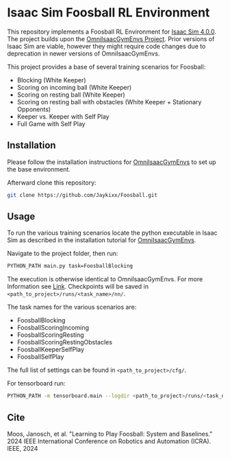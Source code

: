 # Isaac Sim Foosball RL Environment
This repository implements a Foosball RL Environment for [Isaac Sim 4.0.0](https://docs.isaacsim.omniverse.nvidia.com/4.0.0/index.html). The project builds upon the [OmniIsaacGymEnvs Project](https://github.com/isaac-sim/OmniIsaacGymEnvs/tree/release/4.0.0). Prior versions of Isaac Sim are viable, however they might require
code changes due to deprecation in newer versions of OmniIsaacGymEnvs. 

This project provides a base of several training scenarios for Foosball:
- Blocking (White Keeper)
- Scoring on incoming ball (White Keeper)
- Scoring on resting ball (White Keeper)
- Scoring on resting ball with obstacles (White Keeper + Stationary Opponents)
- Keeper vs. Keeper with Self Play
- Full Game with Self Play

## Installation
Please follow the installation instructions for [OmniIsaacGymEnvs](https://github.com/isaac-sim/OmniIsaacGymEnvs/tree/release/4.0.0) to set up the base environment.

Afterward clone this repository:
```bash
git clone https://github.com/Jaykixx/Foosball.git
```

## Usage
To run the various training scenarios locate the python executable in Isaac Sim as described in the installation tutorial for [OmniIsaacGymEnvs](https://github.com/isaac-sim/OmniIsaacGymEnvs/tree/release/4.0.0).

Navigate to the project folder, then run:
```bash
PYTHON_PATH main.py task=FoosballBlocking
```
The execution is otherwise identical to OmniIsaacGymEnvs. For more Information see [Link](https://github.com/isaac-sim/OmniIsaacGymEnvs/tree/release/4.0.0?tab=readme-ov-file#running-the-examples). Checkpoints will be saved in ``<path_to_project>/runs/<task_name>/nn/``.

The task names for the various scenarios are:
- FoosballBlocking
- FoosballScoringIncoming
- FoosballScoringResting
- FoosballScoringRestingObstacles
- FoosballKeeperSelfPlay
- FoosballSelfPlay

The full list of settings can be found in ``<path_to_project>/cfg/``.

For tensorboard run:
```bash
PYTHON_PATH -m tensorboard.main --logdir <path_to_project>/runs/<task_name>/summaries
```

## Cite
Moos, Janosch, et al. "Learning to Play Foosball: System and Baselines." 2024 IEEE International Conference on Robotics and Automation (ICRA). IEEE, 2024